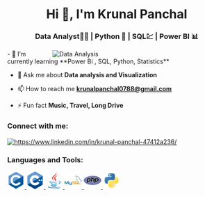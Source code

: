 <h1 align="center">Hi 👋, I'm Krunal Panchal</h1>
<h3 align="center">Data Analyst👨‍💼 | Python 🐍 | SQL💹 | Power BI 📊</h3>
<img align="right" alt="Data Analysis" width="400" src="https://mag.adista.fr/wp-content/uploads/2017/03/big-data.jpg"  >
- 🌱 I’m currently learning **Power Bi , SQL, Python, Statistics**

- 💬 Ask me about **Data analysis and Visualization**

- 📫 How to reach me **krunalpanchal0788@gmail.com**

- ⚡ Fun fact **Music, Travel, Long Drive**

<h3 align="left">Connect with me:</h3>
<p align="left">
<a href="https://www.linkedin.com/in/krunal-panchal-47412a236/" target="blank"><img align="center" src="https://raw.githubusercontent.com/rahuldkjain/github-profile-readme-generator/master/src/images/icons/Social/linked-in-alt.svg" alt="https://www.linkedin.com/in/krunal-panchal-47412a236/" height="30" width="40" /></a>
</p>

<h3 align="left">Languages and Tools:</h3>
<p align="left"> <a href="https://www.cprogramming.com/" target="_blank" rel="noreferrer"> <img src="https://raw.githubusercontent.com/devicons/devicon/master/icons/c/c-original.svg" alt="c" width="40" height="40"/> </a> <a href="https://www.w3schools.com/cpp/" target="_blank" rel="noreferrer"> <img src="https://raw.githubusercontent.com/devicons/devicon/master/icons/cplusplus/cplusplus-original.svg" alt="cplusplus" width="40" height="40"/> </a> <a href="https://www.java.com" target="_blank" rel="noreferrer"> <img src="https://raw.githubusercontent.com/devicons/devicon/master/icons/java/java-original.svg" alt="java" width="40" height="40"/> </a> <a href="https://www.mysql.com/" target="_blank" rel="noreferrer"> <img src="https://raw.githubusercontent.com/devicons/devicon/master/icons/mysql/mysql-original-wordmark.svg" alt="mysql" width="40" height="40"/> </a> <a href="https://www.php.net" target="_blank" rel="noreferrer"> <img src="https://raw.githubusercontent.com/devicons/devicon/master/icons/php/php-original.svg" alt="php" width="40" height="40"/> </a> <a href="https://www.python.org" target="_blank" rel="noreferrer"> <img src="https://raw.githubusercontent.com/devicons/devicon/master/icons/python/python-original.svg" alt="python" width="40" height="40"/> </a> </p>
